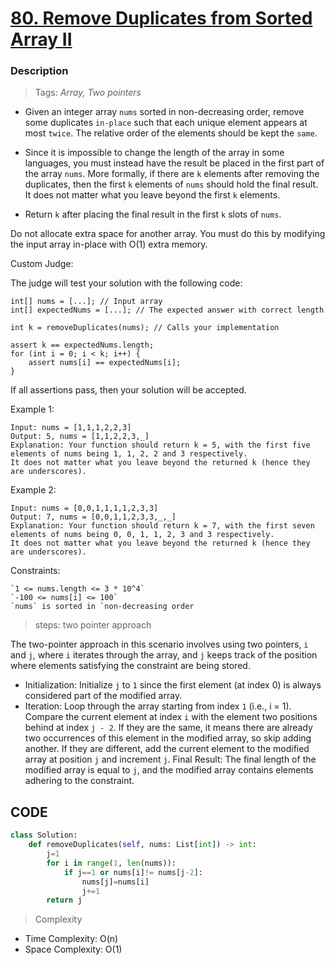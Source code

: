 # <a href="https://leetcode.com/problems/remove-duplicates-from-sorted-array-ii/description/?envType=study-plan-v2&envId=top-interview-150">80. Remove Duplicates from Sorted Array II</a>

### Description

> Tags: *Array, Two pointers*



- Given an integer array `nums` sorted in non-decreasing order, remove some duplicates `in-place` such that each unique element appears at most `twice`. The relative order of the elements should be kept the `same`.

- Since it is impossible to change the length of the array in some languages, you must instead have the result be placed in the first part of the array `nums`. More formally, if there are `k` elements after removing the duplicates, then the first `k` elements of `nums` should hold the final result. It does not matter what you leave beyond the first `k` elements.

- Return `k` after placing the final result in the first `k` slots of `nums`.

Do not allocate extra space for another array. You must do this by modifying the input array in-place with O(1) extra memory.

Custom Judge:

The judge will test your solution with the following code:

```
int[] nums = [...]; // Input array
int[] expectedNums = [...]; // The expected answer with correct length

int k = removeDuplicates(nums); // Calls your implementation

assert k == expectedNums.length;
for (int i = 0; i < k; i++) {
    assert nums[i] == expectedNums[i];
}
```
If all assertions pass, then your solution will be accepted.


 
Example 1:
```
Input: nums = [1,1,1,2,2,3]
Output: 5, nums = [1,1,2,2,3,_]
Explanation: Your function should return k = 5, with the first five elements of nums being 1, 1, 2, 2 and 3 respectively.
It does not matter what you leave beyond the returned k (hence they are underscores).
```
Example 2:
```
Input: nums = [0,0,1,1,1,1,2,3,3]
Output: 7, nums = [0,0,1,1,2,3,3,_,_]
Explanation: Your function should return k = 7, with the first seven elements of nums being 0, 0, 1, 1, 2, 3 and 3 respectively.
It does not matter what you leave beyond the returned k (hence they are underscores).
```

Constraints:
```
`1 <= nums.length <= 3 * 10^4`
`-100 <= nums[i] <= 100`
`nums` is sorted in `non-decreasing order
```

> steps: two pointer approach

The two-pointer approach in this scenario involves using two pointers, `i` and `j`, where `i` iterates through the array, and `j` keeps track of the position where elements satisfying the constraint are being stored.

- Initialization: Initialize `j` to `1` since the first element (at index 0) is always considered part of the modified array.
- Iteration: Loop through the array starting from index `1` (i.e., i = 1). Compare the current element at index `i` with the element two positions behind at index `j - 2`. If they are the same, it means there are already two occurrences of this element in the modified array, so skip adding another. If they are different, add the current element to the modified array at position `j` and increment `j`.
Final Result: The final length of the modified array is equal to `j`, and the modified array contains elements adhering to the constraint.

## CODE
```python
class Solution:
    def removeDuplicates(self, nums: List[int]) -> int:
        j=1
        for i in range(1, len(nums)):
            if j==1 or nums[i]!= nums[j-2]:
                nums[j]=nums[i]
                j+=1
        return j   
```

> Complexity
- Time Complexity: O(n)
- Space Complexity: O(1)
